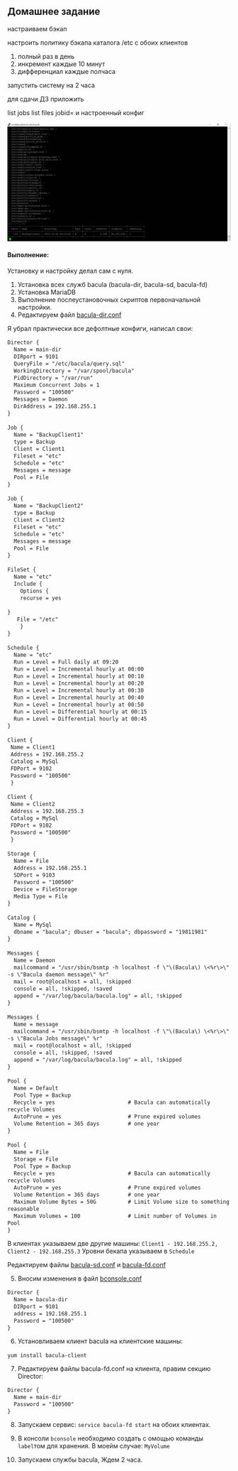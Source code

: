 
## Домашнее задание

настраиваем бэкап

настроить политику бэкапа каталога /etc с обоих клиентов

1) полный раз в день
2) инкремент каждые 10 минут
3) дифференциал каждые полчаса

запустить систему на 2 часа

для сдачи ДЗ приложить

list jobs
list files jobid=<idfullbackup>
и настроенный конфиг
	
![list files jobid=<169>](https://github.com/bootcd/Otus-linux-homework/blob/bacula/listfiles_full.jpg)
  
  



#### Выполнение:

Установку и настройку делал сам с нуля.
1. Установка всех служб bacula (bacula-dir, bacula-sd, bacula-fd)
2. Установка MariaDB
3. Выполнение послеустановочных скриптов первоначальной настройки.
4. Редактируем файл [bacula-dir.conf](https://github.com/bootcd/Otus-linux-homework/blob/bacula/bacula-dir.conf)

Я убрал практически все дефолтные конфиги, написал свои:
```
Director {                           
  Name = main-dir
  DIRport = 9101              
  QueryFile = "/etc/bacula/query.sql"
  WorkingDirectory = "/var/spool/bacula"
  PidDirectory = "/var/run"
  Maximum Concurrent Jobs = 1
  Password = "100500"     
  Messages = Daemon
  DirAddress = 192.168.255.1
}

Job {
  Name = "BackupClient1"
  type = Backup
  Client = Client1
  Fileset = "etc"
  Schedule = "etc"
  Messages = message
  Pool = File
}

Job {
  Name = "BackupClient2"
  type = Backup
  Client = Client2
  Fileset = "etc"
  Schedule = "etc"
  Messages = message
  Pool = File
}

FileSet {
  Name = "etc"
  Include {
    Options {
    recurse = yes

}
   File = "/etc"
	}
}

Schedule {
  Name = "etc"
  Run = Level = Full daily at 09:20
  Run = Level = Incremental hourly at 00:00
  Run = Level = Incremental hourly at 00:10
  Run = Level = Incremental hourly at 00:20
  Run = Level = Incremental hourly at 00:30
  Run = Level = Incremental hourly at 00:40
  Run = Level = Incremental hourly at 00:50
  Run = Level = Differential hourly at 00:15
  Run = Level = Differential hourly at 00:45
}

Client {
 Name = Client1
 Address = 192.168.255.2
 Catalog = MySql
 FDPort = 9102
 Password = "100500"
 }

Client {
 Name = Client2
 Address = 192.168.255.3
 Catalog = MySql
 FDPort = 9102
 Password = "100500"
 }

Storage {
  Name = File
  Address = 192.168.255.1
  SDPort = 9103
  Password = "100500"
  Device = FileStorage
  Media Type = File
}

Catalog {
  Name = MySql
  dbname = "bacula"; dbuser = "bacula"; dbpassword = "19811981"
}

Messages {
  Name = Daemon
  mailcommand = "/usr/sbin/bsmtp -h localhost -f \"\(Bacula\) \<%r\>\" -s \"Bacula daemon message\" %r"
  mail = root@localhost = all, !skipped            
  console = all, !skipped, !saved
  append = "/var/log/bacula/bacula.log" = all, !skipped
}

Messages {
  Name = message
  mailcommand = "/usr/sbin/bsmtp -h localhost -f \"\(Bacula\) \<%r\>\" -s \"Bacula Jobs message\" %r"
  mail = root@localhost = all, !skipped
  console = all, !skipped, !saved
  append = "/var/log/bacula/bacula.log" = all, !skipped
}

Pool {
  Name = Default
  Pool Type = Backup
  Recycle = yes                       # Bacula can automatically recycle Volumes
  AutoPrune = yes                     # Prune expired volumes
  Volume Retention = 365 days         # one year
}

Pool {
  Name = File
  Storage = File
  Pool Type = Backup
  Recycle = yes                       # Bacula can automatically recycle Volumes
  AutoPrune = yes                     # Prune expired volumes
  Volume Retention = 365 days         # one year
  Maximum Volume Bytes = 50G          # Limit Volume size to something reasonable
  Maximum Volumes = 100               # Limit number of Volumes in Pool
}
```
В клиентах указываем две другие машины: `Client1 - 192.168.255.2, Client2 - 192.168.255.3`
Уровни бекапа указываем в `Schedule`

Редактируем файлы [bacula-sd.conf](https://github.com/bootcd/Otus-linux-homework/blob/bacula/bacula-sd.conf) и [bacula-fd.conf](https://github.com/bootcd/Otus-linux-homework/blob/bacula/bacula-fd.conf)

5. Вносим изменения в файл [bconsole.conf](https://github.com/bootcd/Otus-linux-homework/blob/bacula/bconsole.conf)

```
Director {
  Name = bacula-dir
  DIRport = 9101
  address = 192.168.255.1
  Password = "100500"
}
```
6. Установливаем клиент bacula на клиентские машины:

`yum install bacula-client`

7. Редактируем файлы bacula-fd.conf на клиента, правим секцию Director:

```
Director {
  Name = main-dir
  Password = "100500"
}
```
8. Запускаем сервис: `service bacula-fd start` на обоих клиентах.

9. В консоли `bconsole` необходимо создать с омощью команды `label`том для хранения. В моейм случае: `MyVolume`

10. Запускаем службы bacula, Ждем 2 часа.
